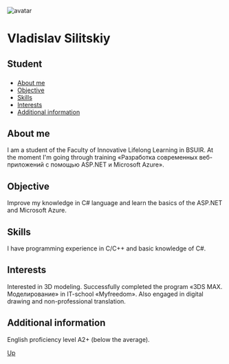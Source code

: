 <a name="top"></a>
![avatar](https://user-images.githubusercontent.com/47443787/52493326-36945100-2bdc-11e9-8f27-be5febf5b7c1.png)
# Vladislav Silitskiy
## Student

### <a name="stages"></a>
 + [About me](#1) 
 + [Objective](#2)  
 + [Skills](#3)
 + [Interests](#4)
 + [Additional information](#5)
 
 
## <a name="1"></a> About me
I am a student of the Faculty of Innovative Lifelong Learning in BSUIR. At the moment I'm going through training «Разработка современных веб-приложений с помощью ASP.NET и Microsoft Azure».
## <a name="2"></a> Objective
Improve my knowledge in C# language and learn the basics of the ASP.NET and Microsoft Azure.
## <a name="3"></a> Skills
I have programming experience in C/C++ and basic knowledge of C#.
## <a name="4"></a> Interests
Interested in 3D modeling. Successfully completed the program «3DS MAX. Моделирование» in IT-school «Myfreedom». Also engaged in digital drawing and non-professional translation.
## <a name="5"></a> Additional information
English proficiency level A2+ (below the average).

[Up](#top)
